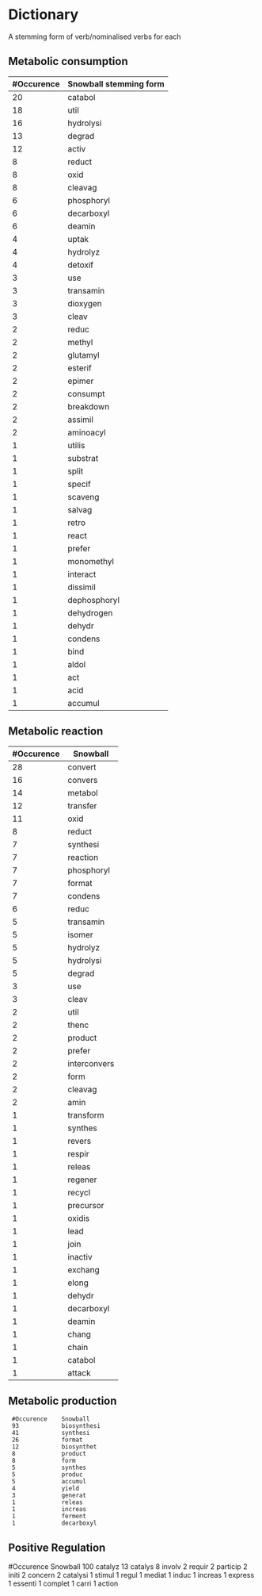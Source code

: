 # Dictionary

A stemming form of verb/nominalised verbs for each 

## Metabolic consumption
   #Occurence  | Snowball stemming form
   ------------|-----------------------
     20        | catabol
     18        | util
     16        | hydrolysi
     13        | degrad
     12        | activ
     8         | reduct
     8         | oxid
     8         | cleavag
     6         | phosphoryl
     6         | decarboxyl
     6         | deamin
     4         | uptak
     4         | hydrolyz
     4         | detoxif
     3         | use
     3         | transamin
     3         | dioxygen
     3         | cleav
     2         | reduc
     2         | methyl
     2         | glutamyl
     2         | esterif
     2         | epimer
     2         | consumpt
     2         | breakdown
     2         | assimil
     2         | aminoacyl
     1         | utilis
     1         | substrat
     1         | split
     1         | specif
     1         | scaveng
     1         | salvag
     1         | retro
     1         | react
     1         | prefer
     1         | monomethyl
     1         | interact
     1         | dissimil
     1         | dephosphoryl
     1         | dehydrogen
     1         | dehydr
     1         | condens
     1         | bind
     1         | aldol
     1         | act
     1         | acid
     1         | accumul

## Metabolic reaction
   #Occurence  |  Snowball
   ------------|----------
     28        |  convert
     16        |  convers
     14        |  metabol
     12        |  transfer
     11        |  oxid
     8         |  reduct
     7         |  synthesi
     7         |  reaction
     7         |  phosphoryl
     7         |  format
     7         |  condens
     6         |  reduc
     5         |  transamin
     5         |  isomer
     5         |  hydrolyz
     5         |  hydrolysi
     5         |  degrad
     3         |  use
     3         |  cleav
     2         |  util
     2         |  thenc
     2         |  product
     2         |  prefer
     2         |  interconvers
     2         |  form
     2         |  cleavag
     2         |  amin
     1         |  transform
     1         |  synthes
     1         |  revers
     1         |  respir
     1         |  releas
     1         |  regener
     1         |  recycl
     1         |  precursor
     1         |  oxidis
     1         |  lead
     1         |  join
     1         |  inactiv
     1         |  exchang
     1         |  elong
     1         |  dehydr
     1         |  decarboxyl
     1         |  deamin
     1         |  chang
     1         |  chain
     1         |  catabol
     1         |  attack

## Metabolic production
     #Occurence    Snowball
     93            biosynthesi
     41            synthesi
     26            format
     12            biosynthet
     8             product
     8             form
     5             synthes
     5             produc
     5             accumul
     4             yield
     3             generat
     1             releas
     1             increas
     1             ferment
     1             decarboxyl

## Positive Regulation
   #Occurence      Snowball
     100            catalyz
     13             catalys
     8              involv
     2              requir
     2              particip
     2              initi
     2              concern
     2              catalysi
     1              stimul
     1              regul
     1              mediat
     1              induc
     1              increas
     1              express
     1              essenti
     1              complet
     1              carri
     1              action
